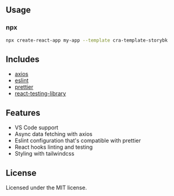 ## Usage

### npx

```sh
npx create-react-app my-app --template cra-template-storybk
```

## Includes

- [axios][axios]
- [eslint][eslint]
- [prettier][prettier]
- [react-testing-library][react-testing-library]

## Features

- VS Code support
- Async data fetching with axios
- Eslint configuration that's compatible with prettier
- React hooks linting and testing
- Styling with tailwindcss

## License

Licensed under the MIT license.

<!-- prettier-ignore-start -->
[npm]: https://www.npmjs.com/
[node]: https://nodejs.org
[version-badge]: https://img.shields.io/npm/v/cra-template-typekit.svg?style=flat-square
[package]: https://www.npmjs.com/package/cra-template-typekit
[license-badge]: https://img.shields.io/npm/l/rrebase/cra-template-typekit.svg?style=flat-square
[license]: https://github.com/rrebase/cra-template-typekit/blob/master/LICENSE
[prs-badge]: https://img.shields.io/badge/PRs-welcome-brightgreen.svg?style=flat-square
[prs]: http://makeapullrequest.com
[react-testing-library]: https://github.com/testing-library/react-testing-library
[axios]: https://github.com/axios/axios
[eslint]: https://eslint.org/
[prettier]: https://prettier.io/docs/en/index.html
<!-- prettier-ignore-end -->